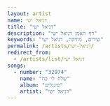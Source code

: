 ```yaml
---
layout: artist
name: דניאל ישי
title: "דניאל ישי"
description: "דף האמן דניאל ישי"
keywords: "שירים, מוזיקה, דניאל ישי"
permalink: /artists/דניאל-ישי/
redirect_from:
  - /artists/list/דניאל ישי
songs:
  - number: "32974"
    name: "שלח לי כח"
    album: "סינגלים"
    artist: "דניאל ישי"
---
```

